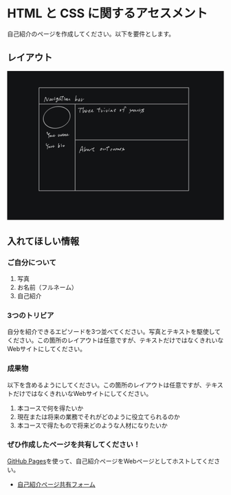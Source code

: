 # HTML と CSS に関するアセスメント

自己紹介のページを作成してください。以下を要件とします。

## レイアウト

![HTML と CSS に関するアセスメントで実装してほしいWebサイトの構造](html-css-image.png)

## 入れてほしい情報

### ご自分について

1. 写真
2. お名前（フルネーム）
3. 自己紹介

### 3つのトリビア

自分を紹介できるエピソードを3つ並べてください。写真とテキストを駆使してください。この箇所のレイアウトは任意ですが、テキストだけではなくきれいなWebサイトにしてください。

### 成果物

以下を含めるようにしてください。この箇所のレイアウトは任意ですが、テキストだけではなくきれいなWebサイトにしてください。

1. 本コースで何を得たいか
2. 現在または将来の業務でそれがどのように役立てられるのか
3. 本コースで得たもので将来どのような人材になりたいか

### ぜひ作成したページを共有してください！

[GitHub Pages](https://docs.github.com/ja/pages/quickstart)を使って、自己紹介ページをWebページとしてホストしてください。

- [自己紹介ページ共有フォーム](https://forms.gle/QJNsPZzn14DSFUS97)
